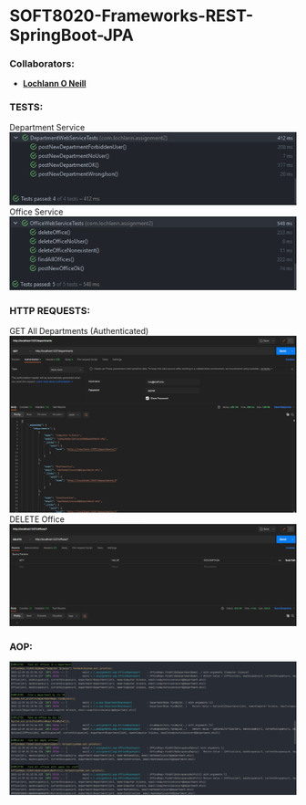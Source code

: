 <!--https://github.com/darsaveli/Readme-Markdown-Syntax-->


# SOFT8020-Frameworks-REST-SpringBoot-JPA


### Collaborators:
* **[Lochlann O Neill](https://github.com/lochlannoneill)**


### TESTS:
Department Service  
![test_post_department](https://github.com/lochlannoneill/SOFT8020-Frameworks-REST-SpringBoot-JPA/blob/main/screenshots/test_post_department.PNG?raw=true)  
Office Service  
![test_delete_office](https://github.com/lochlannoneill/SOFT8020-Frameworks-REST-SpringBoot-JPA/blob/main/screenshots/test_delete_office.PNG?raw=true)  
  

### HTTP REQUESTS:
GET All Departments (Authenticated)  
![http_get_departments](https://github.com/lochlannoneill/SOFT8020-Frameworks-REST-SpringBoot-JPA/blob/main/screenshots/http_get_departments.PNG?raw=true)  
DELETE Office  
![http_delete_office](https://github.com/lochlannoneill/SOFT8020-Frameworks-REST-SpringBoot-JPA/blob/main/screenshots/http_delete_office.PNG?raw=true)  
  

### AOP:
![aop](https://github.com/lochlannoneill/SOFT8020-Frameworks-REST-SpringBoot-JPA/blob/main/screenshots/aop.PNG?raw=true)  

